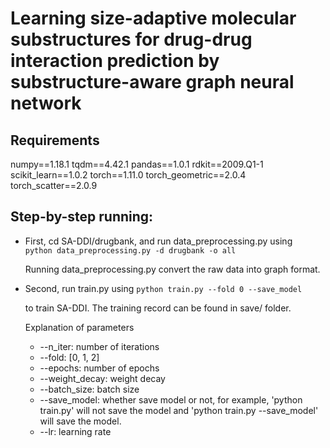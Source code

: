 # Learning size-adaptive molecular substructures for drug-drug interaction prediction by substructure-aware graph neural network

## Requirements  
numpy==1.18.1
tqdm==4.42.1
pandas==1.0.1
rdkit==2009.Q1-1
scikit_learn==1.0.2
torch==1.11.0
torch_geometric==2.0.4
torch_scatter==2.0.9

## Step-by-step running:  
- First, cd SA-DDI/drugbank, and run data_preprocessing.py using  
  `python data_preprocessing.py -d drugbank -o all`  

  Running data_preprocessing.py convert the raw data into graph format.

- Second, run train.py using 
  `python train.py --fold 0 --save_model` 

  to train SA-DDI. The training record can be found in save/ folder.

  Explanation of parameters

  - --n_iter: number of iterations
  - --fold: [0, 1, 2]
  - --epochs: number of epochs
  - --weight_decay: weight decay
  - --batch_size: batch size
  - --save_model: whether save model or not, for example, 'python train.py' will not save the model and 'python train.py --save_model' will save the model.
  - --lr: learning rate

